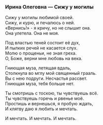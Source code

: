 ### Ирина Олеговна — Сижу у могилы  

Сижу у могилы любимой своей.  
Сижу, и курю, и печалюсь о ней.  
«Вернись!» - я кричу, но не слышит она.  
Она улетела. Она не моя.  

Под властью теней состоит её дух,  
И пылких речей не касается слух.  
Молю о прощеньи, не зная греха.  
О, Боже, верни мне любовь на века.  

Гниющая муза, летящая вдаль,  
Столкнула во мглу мой священный грааль.  
Вы с нею подруги. Несчастья рассвет.  
Гниющая муза, тебя больше нет.  

Ты смотришь с тоскою, ты чувствуешь всё.  
Ты чувствуешь горечь и рвенье моё.  
Простишь и вернешься, я пробую ждать,  
И клятву даю я любить и мечтать.  

И мечтать. И мечтать. И мечтать.  
